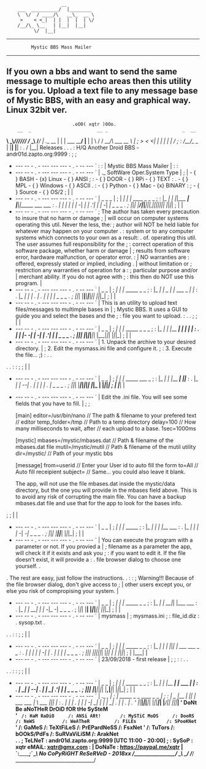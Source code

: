 
                        __           
        ___  __________/  |________  
        \  \/  / ____/\   __\_  __ \ 
         >    < <_|  | |  |  |  | \/ 
        /__/\_ \__   | |__|  |__|    
              \/  |__|               
------------------------------------------------
             Mystic BBS Mass Mailer              
------------------------------------------------
  If you own a bbs and want to send the same
message to multiple echo areas then this
utility is for you. Upload a text file to any
message base of Mystic BBS, with an easy and
graphical way.                 Linux 32bit ver.
------------------------------------------------
                            .oO0( xqtr )0Oo.
        __  _                        __ _                           _  __
  ______\ \_\\_______________________\///__________________________//_/ /______
  \___\                                                                   /___/
   | .__                                 __                                  |
   | |                   ___  __________/  |________                         |
   |                     \  \/  / ____/\   __\_  __ \                        |
   ;                      >    < <_|  | |  |  |  | \/                        ;
   :                     /__/\_ \__   | |__|  |__|                           :
   .                           \/  |__|      Releases                        .
   .                                                                         .
   :           H/Q Another Droid BBS - andr01d.zapto.org:9999                :
   ;                                                                         ;
   + --- --  -   .     -        ---    ---    ---        -     .    - -- --- ´
   :                                                                         :
   | Mystic BBS Mass Mailer                                                  |
   :                                                                         :
   + --- --  -   .     -        ---    ---    ---        -     .    - -- --- ´
   | ._          SoftWare         Oper.System      Type                      |
   ; |           - { } BASH       - {x} Linux      - { } ANSI                ;
   :             - { } DOOR       - { } RPi        - { } TEXT                :
   .             - { } MPL        - { } Windows    - { } ASCII               .
   :             - { } Python     - { } Mac        - {x} BINARY              :
   ;             - { } Source     - { } OS/2                                 ;
   |                                                                         |
   + --- --  -   .     -        ---    ---    ---        -     .    - -- --- ´
   |  _     _ _                                                              |
   ; |    _| | |_    ____  _         _     _                                 ;
   :     |_     _|  |    \|_|___ ___| |___|_|_____ ___ ___                   :
   .     |_     _|  |  |  | |_ -|  _| | .'| |     | -_|  _|   _ _ _          .
   ;       |_|_|    |____/|_|___|___|_|__,|_|_|_|_|___|_|    |_|_|_|         ;
   |                                                                         |
   + --- --  -   .     -        ---    ---    ---        -     .    - -- --- ´
   ; The author has taken every precaution to insure that no harm or damage  ;
   | will occur on computer systems operating this util.  Never the less, the:
   ; author will NOT be held liable for whatever may happen on your computer .
   : system or to any computer systems which connects to your own as a result:
   . of. operating this util.  The user assumes full responsibility for the  ;
   : correct operation of this software package, whether harm or damage      |
   ; results from software error, hardware malfunction, or operator error.   :
   | NO warranties are : offered, expressly stated or implied, including     .
   | without limitation or ; restriction any warranties of operation for a   :
   ; particular purpose and/or | merchant ability.  If you do not agree with ;
   : this then do NOT use this program.                                      |
   + --- --  -   .     -        ---    ---    ---        -     .    - -- --- ´
   |        _ _                                                              |
   ;      _| | |_    _____ _           _                                     ;
   :     |_     _|  |  _  | |_ ___ _ _| |_                                   :
   .     |_     _|  |     | . | . | | |  _|   _ _ _                          .
   ;       |_|_|    |__|__|___|___|___|_|    |_|_|_|                         ;
   |                                                                         |
   + --- --  -   .     -        ---    ---    ---        -     .    - -- --- ´
   | This is an utility to upload text files/messages to multimple bases in  |
   ; Mystic BBS. It uses a GUI to guide you and select the bases and the     ;
   : file you want to upload.                                                :
   .                                                                         .
   ;                                                                         ;
   |                                                                         |
   + --- --  -   .     -        ---    ---    ---        -     .    - -- --- ´
   |        _ _                                                              |
   ;      _| | |_    _____         _       _ _                               ;
   :     |_     _|  |     |___ ___| |_ ___| | |                              :
   .     |_     _|  |-   -|   |_ -|  _| .'| | |   _ _ _                      .
   ;       |_|_|    |_____|_|_|___|_| |__,|_|_|  |_|_|_|                     ;
   |                                                                         |
   + --- --  -   .     -        ---    ---    ---        -     .    - -- --- ´
   | 1. Unpack the archive to your desired directory.                        |
   ; 2. Edit the mysmass.ini file and configure it.                          ;
   : 3. Execute the file... ;)                                               :
   .                                                                         .

   .                                                                         .
   :                                                                         :
   ;                                                                         ;
   |                                                                         |
   + --- --  -   .     -        ---    ---    ---        -     .    - -- --- ´
   |        _ _                                                              |
   ;      _| | |_    _____         ___ _                                     ;
   :     |_     _|  |     |___ ___|  _|_|___                                 :
   .     |_     _|  |   --| . |   |  _| | . |   _ _ _                        .
   ;       |_|_|    |_____|___|_|_|_| |_|_  |  |_|_|_|                       ;
   |                                    |___|                                |
   + --- --  -   .     -        ---    ---    ---        -     .    - -- --- ´
   | Edit the .ini file. You will see some fields that you have to fill.     |
   ;                                                                         ;
   
      [main]
      editor=/usr/bin/nano      // The path & filename to your prefered text
                                // editor
      temp_folder=/tmp          // Path to a temp directory
      delay=100                 // How many milliseconds to wait, after
                                // each upload to a base. 1sec=1000ms

      [mystic]
      mbases=/mystic/mbases.dat // Path & filename of the mbases.dat file
      mutil=/mystic/mutil       // Path & filename of the mutil utility
      dir=/mystic/              // Path of your mystic bbs

      [message]
      from=userid               // Enter your User id to auto fill the form
      to=All                    // Auto fill receipient
      subject=                  // Same... you could also leave it blank.
   
   
      The app, will not use the file mbases.dat inside the mystic/data 
      directory, but the one you will provide in the mbases field above. This
      is to avoid any risk of corrupting the main file. You can have a backup
      mbases.dat file and use that for the app to look for the bases info.
    
   ;                                                                         ;
   |                                                                         |
   + --- --  -   .     -        ---    ---    ---        -     .    - -- --- ´
   |        _ _                                                              |
   ;      _| | |_    _____                                                   ;
   :     |_     _|  |  |  |___ ___                                           :
   .     |_     _|  |  |  |_ -| -_|   _ _ _                                  .
   ;       |_|_|    |_____|___|___|  |_|_|_|                                 ;
   |                                                                         |
   + --- --  -   .     -        ---    ---    ---        -     .    - -- --- ´
   | You can execute the program with a parameter or not. If you provied a   |
   ; filename as a parameter the app, will check it if it exists and ask you ;
   : if you want to edit it. If the file doesn't exist, it will provide a    :
   . file browser dialog to choose one yourself.                             .

   . The rest are easy, just follow the instructions.                        .
   :                                                                         :
   ; Warning!!! Because of the file browser dialog, don't give access to     ;
   | other users except you, or else you risk of compropising your system.   |
   + --- --  -   .     -        ---    ---    ---        -     .    - -- --- ´
   |        _ _                                                              |
   ;      _| | |_    _____ _ _                                               ;
   :     |_     _|  |   __|_| |___ ___                                       :
   .     |_     _|  |   __| | | -_|_ -|   _ _ _                              .
   ;       |_|_|    |__|  |_|_|___|___|  |_|_|_|                             ;
   |                                                                         |
   + --- --  -   .     -        ---    ---    ---        -     .    - -- --- ´
   | mysmass                                                                 |
   ; mysmass.ini                                                             ;
   : file_id.diz                                                             :
   . sysop.txt                                                               .

   .                                                                         .
   :                                                                         :
   ;                                                                         ;
   |                                                                         |
   + --- --  -   .     -        ---    ---    ---        -     .    - -- --- ´
   |        _ _                                                              |
   ;      _| | |_    _____ _     _                                           ;
   :     |_     _|  |  |  |_|___| |_ ___ ___ _ _                             :
   .     |_     _|  |     | |_ -|  _| . |  _| | |   _ _ _                    .
   ;       |_|_|    |__|__|_|___|_| |___|_| |_  |  |_|_|_|                   ;
   |                                        |___|                            |
   + --- --  -   .     -        ---    ---    ---        -     .    - -- --- ´
   | 23/09/2018 - first release                                              |
   ;                                                                         ;
   :                                                                         :
   .                                                                         .

   .                                                                         .
   :                                                                         :
   ;                                                                         ;
   |                                                                         |
   + --- --  -   .     -        ---    ---    ---        -     .    - -- --- ´
   |        _ _                                                              |
   ;      _| | |_    _____         _           _                             ;
   :     |_     _|  |     |___ ___| |_ ___ ___| |_                           :
   .     |_     _|  |   --| . |   |  _| .'|  _|  _|   _ _ _                  .
   ;       |_|_|    |_____|___|_|_|_| |__,|___|_|    |_|_|_|                 ;
   |                                                                         |
   + --- --  -   .     -        ---    ---    ---        -     .    - -- --- ´
   | ._                                                                   _, |
   ; |        _____         _   _              ____          _   _         | ;
   :         |  _  |___ ___| |_| |_ ___ ___   |    \ ___ ___|_|_| |          :
   .         |     |   | . |  _|   | -_|  _|  |  |  |  _| . | | . |          .
   '         |__|__|_|_|___|_| |_|_|___|_|    |____/|_| |___|_|___|          '
                     DoNt Be aNoTHeR DrOiD fOR tHe SySteM                     
                                                                             '
   `  /: HaM RaDiO     /: ANSi ARt!       /: MySTiC MoDS     /: DooRS         
      /: NeWS          /: WeATheR         /: FiLEs           /: SPooKNet     `
   '  /: GaMeS         /: TeXtFiLeS       /: PrEPardNeSS     /: FsxNet       '
      /: TuTors        /: bOOkS/PdFs      /: SuRVaViLiSM     /: ArakNet       
   .                                                                         .
   ;          TeLNeT : andr01d.zapto.org:9999 [UTC 11:00 - 20:00]            ;
   :          SySoP  : xqtr                   eMAiL: xqtr@gmx.com            :
   |          DoNaTe : https://paypal.me/xqtr                                |
   `:_______________________________________________________________________;´
     \________________\  No CoPyRiGHT ReSeRVeD - 2018xx    /________________/
        \___\    \______________________________________________/   /___/
                        \________________________________/

